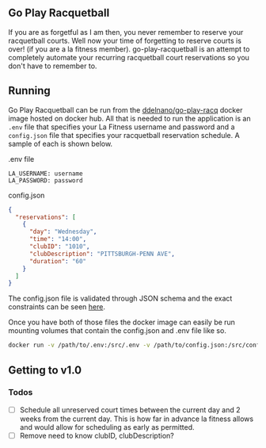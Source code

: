 ## Go Play Racquetball

If you are as forgetful as I am then, you never remember to reserve your racquetball courts.  Well now your time of forgetting to reserve courts 
is over! (if you are a la fitness member).  go-play-racquetball is an attempt to completely automate your recurring racquetball court reservations so
you don't have to remember to.  

## Running

Go Play Racquetball can be run from the [ddelnano/go-play-racq](https://hub.docker.com/r/ddelnano/go-play-racq/) docker image hosted on docker hub.  All that is needed to run the application is an `.env` file that specifies your La Fitness username and password and a `config.json` file that specifies your racquetball reservation schedule.  A sample of each is shown below.

.env file
```
LA_USERNAME: username
LA_PASSWORD: password
```

config.json
```json
{
  "reservations": [
    {
      "day": "Wednesday",
      "time": "14:00",
      "clubID": "1010",
      "clubDescription": "PITTSBURGH-PENN AVE",
      "duration": "60"
    }
  ]
}
```

The config.json file is validated through JSON schema and the exact constraints can be seen [here](reservation.json).

Once you have both of those files the docker image can easily be run mounting volumes that contain the config.json and .env file like so.

```bash
docker run -v /path/to/.env:/src/.env -v /path/to/config.json:/src/config.json ddelnano/go-play-racq:v0.3.1
```

## Getting to v1.0

### Todos

- [ ] Schedule all unreserved court times between the current day and 2 weeks from the current day.  This is how far in advance la fitness allows and would allow for scheduling as early as permitted.
- [ ] Remove need to know clubID, clubDescription?
